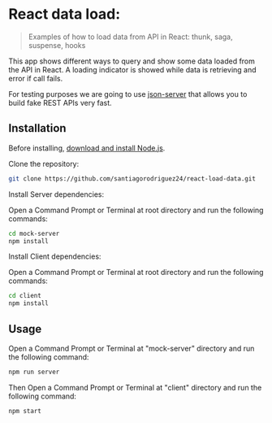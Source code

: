 # React data load:

> Examples of how to load data from API in React: thunk, saga, suspense, hooks

This app shows different ways to query and show some data loaded from the API in React.
A loading indicator is showed while data is retrieving and error if call fails.

For testing purposes we are going to use [json-server](https://github.com/typicode/json-server) that allows you to build fake REST APIs very fast.

## Installation

Before installing, [download and install Node.js](https://nodejs.org/en/download/).

Clone the repository:

```bash
git clone https://github.com/santiagorodriguez24/react-load-data.git
```

Install Server dependencies:

Open a Command Prompt or Terminal at root directory and run the following commands:

```sh
cd mock-server
npm install
```

Install Client dependencies:

Open a Command Prompt or Terminal at root directory and run the following commands:

```sh
cd client
npm install
```

## Usage

Open a Command Prompt or Terminal at "mock-server" directory and run the following command:

```bash
npm run server
```

Then Open a Command Prompt or Terminal at "client" directory and run the following command:

```bash
npm start
```
